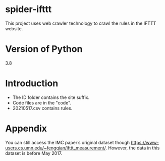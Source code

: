 # spider-ifttt
This project uses web crawler technology to crawl the rules in the IFTTT website.

# Version of Python
3.8

# Introduction
+ The ID folder contains the site suffix.  
+ Code files are in the "code".  
+ 20210517.csv contains rules.

# Appendix
You can still access the IMC paper’s original dataset though https://www-users.cs.umn.edu/~fengqian/ifttt_measurement/. However, the data in this dataset is before May 2017.
